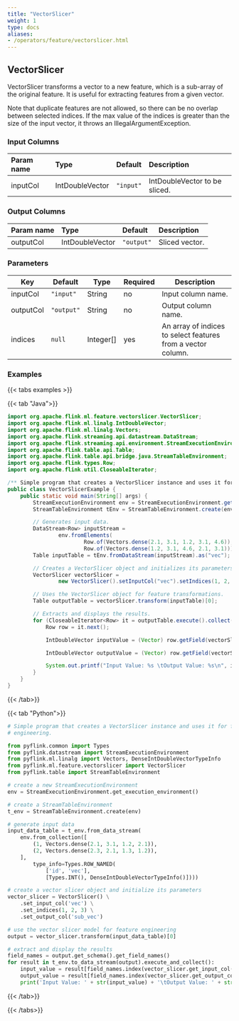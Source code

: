 ```yaml
---
title: "VectorSlicer"
weight: 1
type: docs
aliases:
- /operators/feature/vectorslicer.html
---
```


<!--
Licensed to the Apache Software Foundation (ASF) under one
or more contributor license agreements.  See the NOTICE file
distributed with this work for additional information
regarding copyright ownership.  The ASF licenses this file
to you under the Apache License, Version 2.0 (the
"License"); you may not use this file except in compliance
with the License.  You may obtain a copy of the License at

  http://www.apache.org/licenses/LICENSE-2.0

Unless required by applicable law or agreed to in writing,
software distributed under the License is distributed on an
"AS IS" BASIS, WITHOUT WARRANTIES OR CONDITIONS OF ANY
KIND, either express or implied.  See the License for the
specific language governing permissions and limitations
under the License.
-->

## VectorSlicer

VectorSlicer transforms a vector to a new feature, which is a sub-array of the original
feature. It is useful for extracting features from a given vector.

Note that duplicate features are not allowed, so there can be no overlap between selected
indices. If the max value of the indices is greater than the size of the input vector, 
it throws an IllegalArgumentException.

### Input Columns

| Param name | Type   | Default   | Description          |
|:-----------|:-------|:----------|:---------------------|
| inputCol   | IntDoubleVector | `"input"` | IntDoubleVector to be sliced. |

### Output Columns

| Param name | Type   | Default    | Description    |
|:-----------|:-------|:-----------|:---------------|
| outputCol  | IntDoubleVector | `"output"` | Sliced vector. |

### Parameters

| Key       | Default    | Type      | Required | Description                                                   |
|-----------|------------|-----------|----------|---------------------------------------------------------------|
| inputCol  | `"input"`  | String    | no       | Input column name.                                            |
| outputCol | `"output"` | String    | no       | Output column name.                                           |
| indices   | `null`     | Integer[] | yes      | An array of indices to select features from a vector column.  |
### Examples

{{< tabs examples >}}

{{< tab "Java">}}

```java
import org.apache.flink.ml.feature.vectorslicer.VectorSlicer;
import org.apache.flink.ml.linalg.IntDoubleVector;
import org.apache.flink.ml.linalg.Vectors;
import org.apache.flink.streaming.api.datastream.DataStream;
import org.apache.flink.streaming.api.environment.StreamExecutionEnvironment;
import org.apache.flink.table.api.Table;
import org.apache.flink.table.api.bridge.java.StreamTableEnvironment;
import org.apache.flink.types.Row;
import org.apache.flink.util.CloseableIterator;

/** Simple program that creates a VectorSlicer instance and uses it for feature engineering. */
public class VectorSlicerExample {
    public static void main(String[] args) {
        StreamExecutionEnvironment env = StreamExecutionEnvironment.getExecutionEnvironment();
        StreamTableEnvironment tEnv = StreamTableEnvironment.create(env);

        // Generates input data.
        DataStream<Row> inputStream =
                env.fromElements(
                        Row.of(Vectors.dense(2.1, 3.1, 1.2, 3.1, 4.6)),
                        Row.of(Vectors.dense(1.2, 3.1, 4.6, 2.1, 3.1)));
        Table inputTable = tEnv.fromDataStream(inputStream).as("vec");

        // Creates a VectorSlicer object and initializes its parameters.
        VectorSlicer vectorSlicer =
                new VectorSlicer().setInputCol("vec").setIndices(1, 2, 3).setOutputCol("slicedVec");

        // Uses the VectorSlicer object for feature transformations.
        Table outputTable = vectorSlicer.transform(inputTable)[0];

        // Extracts and displays the results.
        for (CloseableIterator<Row> it = outputTable.execute().collect(); it.hasNext(); ) {
            Row row = it.next();

            IntDoubleVector inputValue = (Vector) row.getField(vectorSlicer.getInputCol());

            IntDoubleVector outputValue = (Vector) row.getField(vectorSlicer.getOutputCol());

            System.out.printf("Input Value: %s \tOutput Value: %s\n", inputValue, outputValue);
        }
    }
}

```

{{< /tab>}}

{{< tab "Python">}}

```python
# Simple program that creates a VectorSlicer instance and uses it for feature
# engineering.

from pyflink.common import Types
from pyflink.datastream import StreamExecutionEnvironment
from pyflink.ml.linalg import Vectors, DenseIntDoubleVectorTypeInfo
from pyflink.ml.feature.vectorslicer import VectorSlicer
from pyflink.table import StreamTableEnvironment

# create a new StreamExecutionEnvironment
env = StreamExecutionEnvironment.get_execution_environment()

# create a StreamTableEnvironment
t_env = StreamTableEnvironment.create(env)

# generate input data
input_data_table = t_env.from_data_stream(
    env.from_collection([
        (1, Vectors.dense(2.1, 3.1, 1.2, 2.1)),
        (2, Vectors.dense(2.3, 2.1, 1.3, 1.2)),
    ],
        type_info=Types.ROW_NAMED(
            ['id', 'vec'],
            [Types.INT(), DenseIntDoubleVectorTypeInfo()])))

# create a vector slicer object and initialize its parameters
vector_slicer = VectorSlicer() \
    .set_input_col('vec') \
    .set_indices(1, 2, 3) \
    .set_output_col('sub_vec')

# use the vector slicer model for feature engineering
output = vector_slicer.transform(input_data_table)[0]

# extract and display the results
field_names = output.get_schema().get_field_names()
for result in t_env.to_data_stream(output).execute_and_collect():
    input_value = result[field_names.index(vector_slicer.get_input_col())]
    output_value = result[field_names.index(vector_slicer.get_output_col())]
    print('Input Value: ' + str(input_value) + '\tOutput Value: ' + str(output_value))

```

{{< /tab>}}

{{< /tabs>}}
